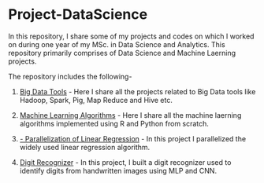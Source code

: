 # Project-DataScience

In this repository, I share some of my projects and codes on which I worked on during one year of my MSc. in Data Science and Analytics. This repository primarily comprises of Data Science and Machine Laerning projects. 

The repository includes the following- 

1) <a href="https://github.com/suanshs/Project-DataScience/tree/master/Big%20Data%20Tools">Big Data Tools</a> - Here I share all the projects related to Big Data tools like Hadoop, Spark, Pig, Map Reduce and Hive etc.

2) <a href="https://github.com/suanshs/Project-DataScience/tree/master/ML-Algorithms">Machine Learning Algorithms</a> - Here I share all the machine laerning algorithms implemented using R and Python from scratch.

3) <a href="https://github.com/suanshs/Project-DataScience/tree/master/Parallelization%20of%20Linear%20Regression"> - Parallelization of Linear Regression</a> - In this project I parallelized the widely used linear regression algorithm.

4) <a href="https://github.com/suanshs/Project-DataScience/tree/master/Digit%20Recognizer%20Kaggle">Digit Recognizer</a> - In this project, I built a digit recognizer used to identify digits from handwritten images using MLP and CNN.
